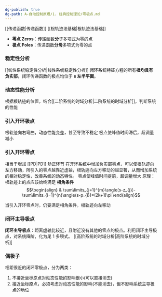 ```yaml
---
dg-publish: true
dg-path: A-自动控制原理/1. 经典控制理论/零极点.md
---
```


[[传递函数\|传递函数]]    [[根轨迹法基础\|根轨迹法基础]]
- **零点   Zeros**：传递函数**分子**多项式为零的点
- **极点   Poles**：传递函数**分母**多项式为零的点
### 稳定性分析
[[线性系统稳定性分析\|线性系统稳定性分析]]
闭环系统特征方程的所有**根均具有负实部**，闭环传递函数的极点均位于 **s 左半平面**。
### 动态性能分析
根据根轨迹的位置，结合[[二阶系统的时域分析\|二阶系统的时域分析]]，判断系统的性能
### 引入开环极点
根轨迹向右弯曲，动态性能变差，甚至导致不稳定
极点使峰值时间滞后，超调量减小
### 引入开环零点
相当于增加 [[PD\|PD]] 矫正环节
在开环系统中增加负实部零点，可以使根轨迹向左方移动，所引入的零点越靠近虚轴，根轨迹向左方移动的越显著，从而增加系统的相对稳定性，改善系统的动态特性。
零点使峰值时间提前，超调量增大
原理：根轨迹上的点应该始终满足 **相角条件**
$$\begin{align}
 & \sum\limits_{j=1}^{m}\angle(s-z_{j})-\sum\limits_{i=1}^{n}\angle(s-p_{i})=(2k+1)\pi
\end{align}$$

当引入开环零点时，仍要满足相角条件，根轨迹向左移动
### 闭环主导极点
**闭环主导极点**：距离虚轴比较近，且附近没有其他的零点的极点。利用闭环主导极点，对系统降阶，化为尾 1 多项式。   [[高阶系统的时域分析\|高阶系统的时域分析]]
### 偶极子
相距很近的闭环零极点，分为两类：
1. 不接近坐标原点对动态性能的影响很小(可以直接消去)
2. 接近坐标原点，必须考虑对动态性能的影响(不能消去)，但不影响系统主导极点的地位

